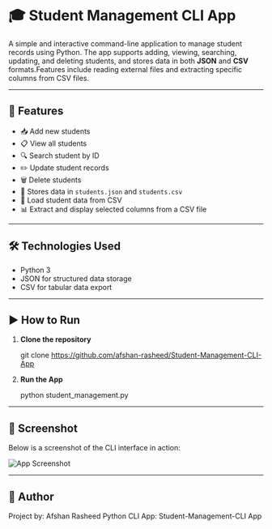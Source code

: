 # 🎓 Student Management CLI App

A simple and interactive command-line application to manage student records using Python. The app supports adding, viewing, searching, updating, and deleting students, and stores data in both **JSON** and **CSV** formats.Features include reading external files and extracting specific columns from CSV files.

---

## 🚀 Features

- 📥 Add new students
- 📋 View all students
- 🔍 Search student by ID
- ✏️ Update student records
- 🗑️ Delete students
- 💾 Stores data in `students.json` and `students.csv`
- 📂 Load student data from CSV
- 📊 Extract and display selected columns from a CSV file


---

## 🛠️ Technologies Used

- Python 3
- JSON for structured data storage
- CSV for tabular data export

---

## ▶️ How to Run

1. **Clone the repository**

   git clone https://github.com/afshan-rasheed/Student-Management-CLI-App

2. **Run the App**

   python student_management.py

---

## 📸 Screenshot

Below is a screenshot of the CLI interface in action:

![App Screenshot](screenshot.png)

---

## 👤 Author

Project by: Afshan Rasheed Python CLI App: Student-Management-CLI App